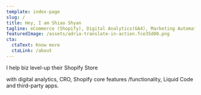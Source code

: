 ```yaml
---
template: index-page
slug: /
title: Hey, I am Shiao Shyan
tagline: eCommerce (Shopify), Digital Analytics(GA4), Marketing Automation(Klaviyo)
featuredImage: /assets/adria-translate-in-action.fce35d00.png
cta:
  ctaText: Know more
  ctaLink: /about
---
```

<!--StartFragment-->

I help biz level-up their Shopify Store

<!--EndFragment-->

<!--StartFragment-->

with digital analytics, CRO, Shopify core features /functionality, Liquid Code and third-party apps.

<!--EndFragment-->